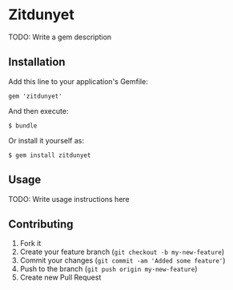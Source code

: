 # Zitdunyet

TODO: Write a gem description

## Installation

Add this line to your application's Gemfile:

    gem 'zitdunyet'

And then execute:

    $ bundle

Or install it yourself as:

    $ gem install zitdunyet

## Usage

TODO: Write usage instructions here

## Contributing

1. Fork it
2. Create your feature branch (`git checkout -b my-new-feature`)
3. Commit your changes (`git commit -am 'Added some feature'`)
4. Push to the branch (`git push origin my-new-feature`)
5. Create new Pull Request
